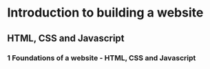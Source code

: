 # Introduction to building a website
## HTML, CSS and Javascript

### 1  Foundations of a website - HTML, CSS and Javascript